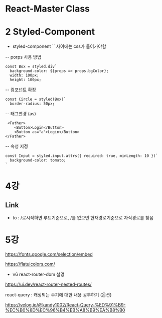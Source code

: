 # React-Master Class

# 2 Styled-Component

- styled-component `` 사이에는 css가 들어가야함

-- porps 사용 방법

```
const Box = styled.div`
  background-color: ${props => props.bgColor};
  width: 100px;
  height: 100px;
```

-- 컴포넌트 확장

```
const Circle = styled(Box)`
  border-radius: 50px;
```

-- 태그변경 (as)

```
 <Father>
    <Button>Login</Button>
    <Button as="a">Login</Button>
</Father>
```

-- 속성 지정

```
const Input = styled.input.attrs({ required: true, minLength: 10 })`
  background-color: tomato;
`
```

# 4강

## Link

- to : /로시작하면 루트기준으로, /를 없으면 현재경로기준으로 자식경로를 찾음

# 5강

https://fonts.google.com/selection/embed

https://flatuicolors.com/

- v6 react-router-dom 설명

https://ui.dev/react-router-nested-routes/

react-query : 캐싱되는 주기에 대한 내용 공부하기 (옵션)

https://velog.io/@kandy1002/React-Query-%ED%91%B9-%EC%B0%8D%EC%96%B4%EB%A8%B9%EA%B8%B0
